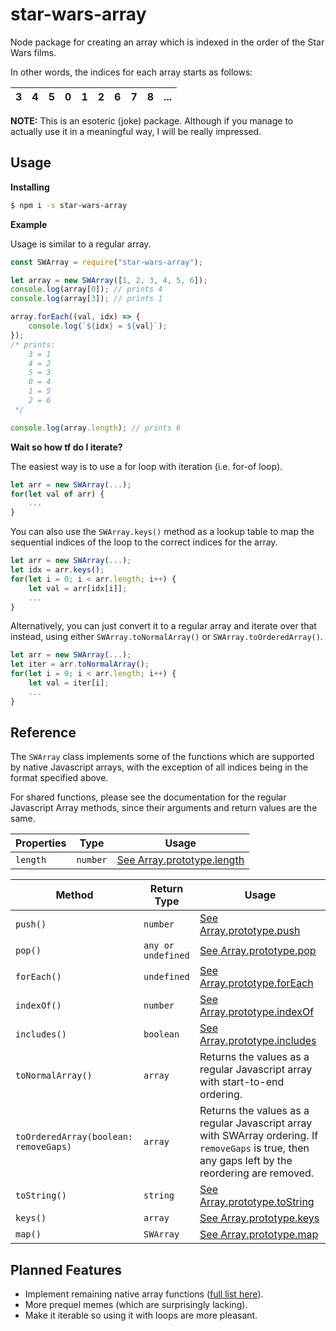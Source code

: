# star-wars-array
Node package for creating an array which is indexed in the order of the Star Wars films.

In other words, the indices for each array starts as follows:

|3|4|5|0|1|2|6|7|8|...|
|-|-|-|-|-|-|-|-|-|-|

**NOTE:** This is an esoteric (joke) package. Although if you manage to actually use it in a meaningful way, I will be really impressed.

## Usage
**Installing**

```sh
$ npm i -s star-wars-array
```

**Example**

Usage is similar to a regular array.

```js
const SWArray = require("star-wars-array");

let array = new SWArray([1, 2, 3, 4, 5, 6]);
console.log(array[0]); // prints 4
console.log(array[3]); // prints 1

array.forEach((val, idx) => {
    console.log(`${idx} = ${val}`);
});
/* prints:
    3 = 1
    4 = 2
    5 = 3
    0 = 4
    1 = 5
    2 = 6
 */

console.log(array.length); // prints 6
```

**Wait so how tf do I iterate?**

The easiest way is to use a for loop with iteration (i.e. for-of loop).
```js
let arr = new SWArray(...);
for(let val of arr) {
    ...
}
```

You can also use the `SWArray.keys()` method as a lookup table to map the sequential indices of the loop to the correct indices for the array.
```js
let arr = new SWArray(...);
let idx = arr.keys();
for(let i = 0; i < arr.length; i++) {
    let val = arr[idx[i]];
    ...
}
```

Alternatively, you can just convert it to a regular array and iterate over that instead, using either `SWArray.toNormalArray()` or `SWArray.toOrderedArray()`.
```js
let arr = new SWArray(...);
let iter = arr.toNormalArray();
for(let i = 0; i < arr.length; i++) {
    let val = iter[i];
    ...
}
```

## Reference

The `SWArray` class implements some of the functions which are supported by native Javascript arrays, with the exception of all indices being in the format specified above.

For shared functions, please see the documentation for the regular Javascript Array methods, since their arguments and return values are the same.

|Properties|Type|Usage|
|----------|----|-----|
|`length`|`number`|[See Array.prototype.length](https://developer.mozilla.org/en-US/docs/Web/JavaScript/Reference/Global_Objects/Array/length)|

|Method|Return Type|Usage|
|------|-------|-----|
|`push()`|`number`|[See Array.prototype.push](https://developer.mozilla.org/en-US/docs/Web/JavaScript/Reference/Global_Objects/Array/push)|
|`pop()`|`any or undefined`|[See Array.prototype.pop](https://developer.mozilla.org/en-US/docs/Web/JavaScript/Reference/Global_Objects/Array/pop)|
|`forEach()`|`undefined`|[See Array.prototype.forEach](https://developer.mozilla.org/en-US/docs/Web/JavaScript/Reference/Global_Objects/Array/forEach)|
|`indexOf()`|`number`|[See Array.prototype.indexOf](https://developer.mozilla.org/en-US/docs/Web/JavaScript/Reference/Global_Objects/Array/indexOf)|
|`includes()`|`boolean`|[See Array.prototype.includes](https://developer.mozilla.org/en-US/docs/Web/JavaScript/Reference/Global_Objects/Array/includes)|
|`toNormalArray()`|`array`|Returns the values as a regular Javascript array with start-to-end ordering.|
|`toOrderedArray(boolean: removeGaps)`|`array`|Returns the values as a regular Javascript array with SWArray ordering. If `removeGaps` is true, then any gaps left by the reordering are removed.|
|`toString()`|`string`|[See Array.prototype.toString](https://developer.mozilla.org/en-US/docs/Web/JavaScript/Reference/Global_Objects/Array/toString)|
|`keys()`|`array`|[See Array.prototype.keys](https://developer.mozilla.org/en-US/docs/Web/JavaScript/Reference/Global_Objects/Array/keys)|
|`map()`|`SWArray`|[See Array.prototype.map](https://developer.mozilla.org/en-US/docs/Web/JavaScript/Reference/Global_Objects/Array/map)|

## Planned Features
- Implement remaining native array functions ([full list here](https://developer.mozilla.org/en-US/docs/Web/JavaScript/Reference/Global_Objects/Array#)).
- More prequel memes (which are surprisingly lacking).
- Make it iterable so using it with loops are more pleasant.